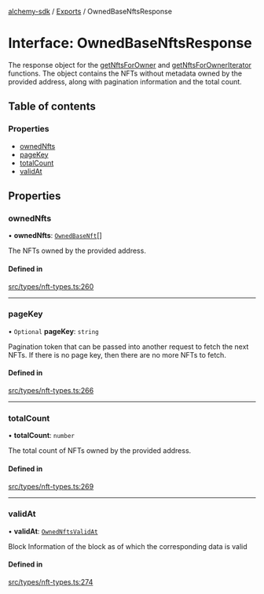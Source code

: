 [alchemy-sdk](../README.md) / [Exports](../modules.md) / OwnedBaseNftsResponse

# Interface: OwnedBaseNftsResponse

The response object for the [getNftsForOwner](../classes/NftNamespace.md#getnftsforowner) and
[getNftsForOwnerIterator](../classes/NftNamespace.md#getnftsforowneriterator) functions. The object contains the NFTs
without metadata owned by the provided address, along with pagination
information and the total count.

## Table of contents

### Properties

- [ownedNfts](OwnedBaseNftsResponse.md#ownednfts)
- [pageKey](OwnedBaseNftsResponse.md#pagekey)
- [totalCount](OwnedBaseNftsResponse.md#totalcount)
- [validAt](OwnedBaseNftsResponse.md#validat)

## Properties

### ownedNfts

• **ownedNfts**: [`OwnedBaseNft`](OwnedBaseNft.md)[]

The NFTs owned by the provided address.

#### Defined in

[src/types/nft-types.ts:260](https://github.com/alchemyplatform/alchemy-sdk-js/blob/8f119ad1/src/types/nft-types.ts#L260)

___

### pageKey

• `Optional` **pageKey**: `string`

Pagination token that can be passed into another request to fetch the next
NFTs. If there is no page key, then there are no more NFTs to fetch.

#### Defined in

[src/types/nft-types.ts:266](https://github.com/alchemyplatform/alchemy-sdk-js/blob/8f119ad1/src/types/nft-types.ts#L266)

___

### totalCount

• **totalCount**: `number`

The total count of NFTs owned by the provided address.

#### Defined in

[src/types/nft-types.ts:269](https://github.com/alchemyplatform/alchemy-sdk-js/blob/8f119ad1/src/types/nft-types.ts#L269)

___

### validAt

• **validAt**: [`OwnedNftsValidAt`](OwnedNftsValidAt.md)

Block Information of the block as of which the corresponding data is valid

#### Defined in

[src/types/nft-types.ts:274](https://github.com/alchemyplatform/alchemy-sdk-js/blob/8f119ad1/src/types/nft-types.ts#L274)
